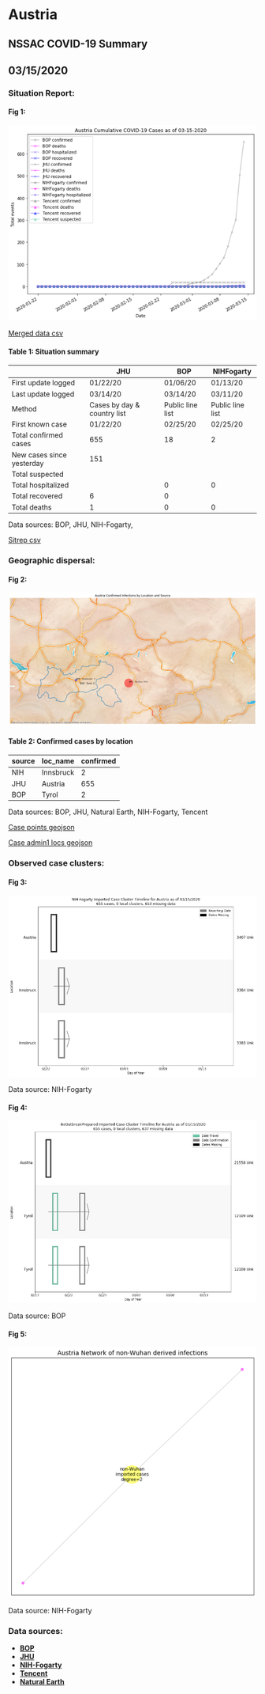 # Austria
## NSSAC COVID-19 Summary
## 03/15/2020



### Situation Report:
#### Fig 1:
![Austria cases](../merged_histories/Austria_merged_histories.png)

[Merged data csv](https://github.com/SchlittDataSci/SchlittDataSci.github.io/blob/master/data/tables/Austria_merged_daily.csv)

#### Table 1: Situation summary


|                           | JHU                         | BOP              | NIHFogarty       |
|---------------------------|-----------------------------|------------------|------------------|
| First update logged       | 01/22/20                    | 01/06/20         | 01/13/20         |
| Last update logged        | 03/14/20                    | 03/14/20         | 03/11/20         |
| Method                    | Cases by day & country list | Public line list | Public line list |
| First known case          | 01/22/20                    | 02/25/20         | 02/25/20         |
| Total confirmed cases     | 655                         | 18               | 2                |
| New cases since yesterday | 151                         |                  |                  |
| Total suspected           |                             |                  |                  |
| Total hospitalized        |                             | 0                | 0                |
| Total recovered           | 6                           | 0                |                  |
| Total deaths              | 1                           | 0                | 0                |

Data sources: BOP, JHU, NIH-Fogarty, 


[Sitrep csv](https://github.com/SchlittDataSci/SchlittDataSci.github.io/blob/master/data/tables/Austria_sitrep.csv)

### Geographic dispersal:
#### Fig 2:
![Austria mapped](../case_locs/Austria_case_locs.png)

#### Table 2: Confirmed cases by location


| source   | loc_name   |   confirmed |
|----------|------------|-------------|
| NIH      | Innsbruck  |           2 |
| JHU      | Austria    |         655 |
| BOP      | Tyrol      |           2 |

Data sources: BOP, JHU, Natural Earth, NIH-Fogarty, Tencent


[Case points geojson](https://github.com/SchlittDataSci/SchlittDataSci.github.io/blob/master/data/shapes/Austria_case_locs.geojson)

[Case admin1 locs geojson](https://github.com/SchlittDataSci/SchlittDataSci.github.io/blob/master/data/shapes/Austria_admin1_locs.geojson)

### Observed case clusters:
#### Fig 3:
![Austria cases](../cluster_analysis/Austria_imported_cases_NIHFogarty.png)



Data source: NIH-Fogarty


#### Fig 4:
![Austria cases](../cluster_analysis/Austria_imported_cases_BOP.png)



Data source: BOP


#### Fig 5:
![Austria network](../autochthonous_networks/Austria_network.png)



Data source: NIH-Fogarty


### Data sources:
* **[BOP](https://github.com/beoutbreakprepared/nCoV2019)**
* **[JHU](https://github.com/CSSEGISandData/COVID-19)** 
* **[NIH-Fogarty](https://docs.google.com/spreadsheets/d/1jS24DjSPVWa4iuxuD4OAXrE3QeI8c9BC1hSlqr-NMiU/edit#gid=1187587451)** 
* **[Tencent](https://news.qq.com/zt2020/page/feiyan.htm)**
* **[Natural Earth](https://www.naturalearthdata.com/forums/forum/natural-earth-map-data/cultural-vectors/admin-1-states-provinces-and-their-boundaries/)**

<!-- Global site tag (gtag.js) - Google Analytics -->
<script async src="https://www.googletagmanager.com/gtag/js?id=UA-158816269-1"></script>
<script>
  window.dataLayer = window.dataLayer || [];
  function gtag(){dataLayer.push(arguments);}
  gtag('js', new Date());

  gtag('config', 'UA-158816269-1');
</script>